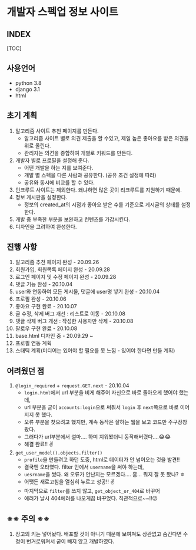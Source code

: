 # 개발자 스펙업 정보 사이트

## INDEX

[TOC]

## 사용언어

* python 3.8
* django 3.1
* html



## 초기 계획

1. 알고리즘 사이트 추천 페이지를 만든다.
   * 알고리즘 사이트 별로 의견 제출을 할 수있고, 제일 높은 좋아요를 받은 의견을 위로 올린다.
   * 관리자는 의견을 종합하여 개별로 키워드를 만든다.
2. 개발자 별로 프로필을 설정해 준다.
   * 어떤 개발을 하는 지를 보여준다.
   * 개발 별 스펙을 다른 사람과 공유한다. (공유 조건 설정에 따라)
   * 공유와 동시에 비교를 할 수 있다.
3. 인크루트 사이트는 제외한다. 왜냐하면 많은 곳이 리크루트를 지원하기 때문에.
4. 정보 게시판을 설정한다.
   * 정보의 created_at의 시점과 좋아요 받은 수를 기준으로 게시글의 상태를 설정한다.
5. 개발 중 부족한 부분을 보완하고 컨텐츠를 가감시킨다.
6. 디자인을 고려하여 완성한다.



## 진행 사항

1. 알고리즘 추천 페이지 완성 - 20.09.26
2. 회원가입, 회원목록 페이지 완성 - 20.09.28
3. 로그인 페이지 및 수정 페이지 완성 - 20.09.28
4. 댓글 기능 완성 - 20.10.04
5. user와 연동하여 모든 게시물, 댓글에 user명 넣기 완성 - 20.10.04 
6. 프로필 완성 - 20.10.06
7. 좋아요 구현 완료 - 20.10.07
8. 글 수정, 삭제 버그 개선 : 리스트로 이동 - 20.10.08
9. 댓글 삭제 버그 개선 : 작성한 사용자만 삭제 - 20.10.08
10. 팔로우 구현 완료 - 20.10.08
11. base.html 디자인 중 - 20.09.29 ~ 
12. 프로필 연동 계획
13. 스태틱 계획(미디어는 있어야 할 필요를 못 느낌 - 있어야 한다면 만들 계획)



## 어려웠던 점

1. `@login_required` + `request.GET.next` - 20.10.04
   * `login.html`에서 url 부분을 비게 해주어 자신으로 바로 돌아오게 했어야 했는데,
   * url 부분을 굳이 `accounts:login`으로 써줘서 `login` 후 `next`쪽으로 바로 이어지지 못 했다.
   * 오류 부분을 찾으려고 했지만, 계속 동작은 잘하는 웹을 보고 코드만 주구장창 봤다.
   * 그러다가 url부분에서 설마.... 하며 지워봤더니 동작해버렸다....😂😂
   * 해결 완료!! ✌
2. `get_user_model().objects.filter()`
   * `profile`을 만들려고 하던 도중, html로 데이터가 안 넘어오는 것을 발견!!
   * 결국엔 오타였다. filter 안에서 `username`을 써야 하는데,
   * `uesrname`을 썼다. 왜 오류가 안난지는 모르겠다.... 흠... 뭐지 잘 못 봤나? ㅎ
   * 어쨋든 새로고침을 열심히 누르고 성공!! ✌
   * 마지막으로 `filter`를 쓰지 않고, `get_object_or_404`로 바꾸어
   * 에러가 날시 404에러를 나오게끔 바꾸었다. 직관적으로~~!!😜





## ※※ 주의 ※※

1. 장고의 키는 넣어놨다. 배포할 것이 아니기 때문에 보여져도 상관없고 숨긴다면 수정이 번거로워져서 굳이 빼지 않고 개발하였다.